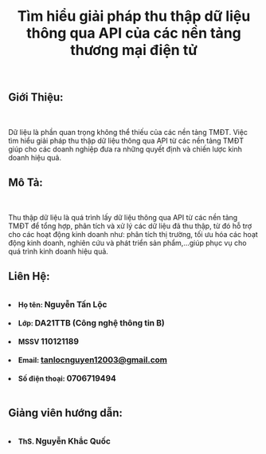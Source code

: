 
<!-- # cn-da21ttb-nguyentanloc-giaiphapthuthapdulieu-api-tmdt -->
 

    

<!DOCTYPE html>
<html lang="en">
<head>
    <meta charset="UTF-8">
    <meta name="viewport" content="width=device-width, initial-scale=1.0">
</head>

<body>
    <h1 Style="text-align:center ;" href="https://github.com/tanlocnguyen151203/cn-da21ttb-nguyentanloc-giaiphapthuthapdulieu-api-tmdt.git" >Tìm hiểu giải pháp thu thập dữ liệu thông qua API của các nền tảng thương mại điện tử </h1><br>
    <h2>Giới Thiệu:</h2><br>
<p><font size="3" > </font> Dữ liệu là phần quan trọng không thể thiếu của các nền tảng TMĐT. Việc tìm hiểu giải pháp thu thập dữ liệu thông qua API từ các nền tảng TMĐT giúp cho các doanh nghiệp đưa ra những quyết định và chiến lược kinh doanh hiệu quả. </p>     

<h2>Mô Tả:</h2><br>

<p>Thu thập dữ liệu là quá trình lấy dữ liệu thông qua API từ các nền tảng TMĐT để tổng hợp, phân tích và xử lý các dữ liệu đã thu thập, từ đó hỗ trợ cho các hoạt động kinh doanh như: phân tích thị trường, tối ưu hóa các hoạt động kinh doanh, nghiên cứu và phát triển sản phẩm,…giúp phục vụ cho quá trình kinh doanh hiệu quả.</p>

<p></p>

<p></p>

<p></p>



<h2>Liên Hệ:</h2><br>

<li><b>Họ tên: <font size="3" >Nguyễn Tấn Lộc</font></b></li></br>
<li><b>Lớp: <font size="3" >DA21TTB (Công nghệ thông tin B)</font></b></li></br>
<li><b>MSSV <font size="3" >110121189</font></b></li></br>
<li><b>Email: <a href="mailto:tanlocnguyen12003@gmail.com" target="_blank" ><font size="3" >tanlocnguyen12003@gmail.com</font></a></b></li></br>
<li><b>Số điện thoại: <font size="3" >0706719494</font></b></li></br>

<h2>Giảng viên hướng dẫn:</h2><br>

<li><b>ThS. <font size="3" >Nguyễn Khắc Quốc</font></b></li></br>

</body>
</html>
